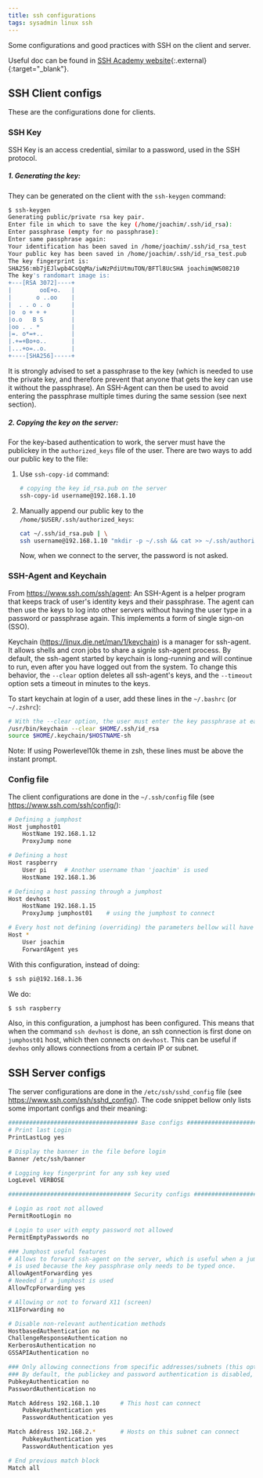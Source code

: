 ```yaml
---
title: ssh configurations
tags: sysadmin linux ssh
---
```


Some configurations and good practices with SSH on the client and server. 

<!--more-->

Useful doc can be found in [SSH Academy website](https://www.ssh.com/academy/ssh){:.external}{:target="_blank"}.


## SSH Client configs 

These are the configurations done for clients.

### SSH Key

SSH Key is an access credential, similar to a password, used in the SSH protocol. 

##### 1. Generating the key:

They can be generated on the client with the `ssh-keygen` command:

```bash
$ ssh-keygen
Generating public/private rsa key pair.
Enter file in which to save the key (/home/joachim/.ssh/id_rsa): 
Enter passphrase (empty for no passphrase):
Enter same passphrase again:
Your identification has been saved in /home/joachim/.ssh/id_rsa_test
Your public key has been saved in /home/joachim/.ssh/id_rsa_test.pub
The key fingerprint is:
SHA256:mb7jEJlwpb4CsQqMa/iwNzPdiUtmuTON/BFTl8UcSHA joachim@WS08210
The key's randomart image is:
+---[RSA 3072]----+
|        ooE+o.   |
|       o ..oo    |
|  . . o . o      |
|o  o + + +       |
|o.o   B S        |
|oo . . *         |
|=. o*=+..        |
|.+=+Bo+o..       |
|...+o=..o.       |
+----[SHA256]-----+
```

It is strongly advised to set a passphrase to the key (which is needed to use the private key, and therefore prevent that anyone that gets the key can use it without the passphrase). An SSH-Agent can then be used to avoid entering the passphrase multiple times during the same session (see next section).

##### 2. Copying the key on the server:

For the key-based authentication to work, the server must have the publickey in the `authorized_keys` file of the user. There are two ways to add our public key to the file:

1. Use `ssh-copy-id` command:

   ```bash
   # copying the key id_rsa.pub on the server
   ssh-copy-id username@192.168.1.10
   ```

2. Manually append our public key to the `/home/$USER/.ssh/authorized_keys`:

   ```bash
   cat ~/.ssh/id_rsa.pub | \
   ssh username@192.168.1.10 "mkdir -p ~/.ssh && cat >> ~/.ssh/authorized_keys"
   ```

   Now, when we connect to the server, the password is not asked.

### SSH-Agent and Keychain

From https://www.ssh.com/ssh/agent:
An SSH-Agent is a helper program that keeps track of user's identity keys and their passphrase. The agent can then use the keys to log into other servers without having the user type in a password or passphrase again. This implements a form of single sign-on (SSO).

Keychain (https://linux.die.net/man/1/keychain) is a manager for ssh-agent. It allows shells and cron jobs to share a signle ssh-agent process. By default, the ssh-agent started by keychain is long-running and will continue to run, even after you have logged out from the system. To change this behavior, the `--clear` option deletes all ssh-agent's keys, and the `--timeout` option sets a timeout in minutes to the keys.

To start keychain at login of a user, add these lines in the `~/.bashrc` (or `~/.zshrc`):

```bash
# With the --clear option, the user must enter the key passphrase at each new login
/usr/bin/keychain --clear $HOME/.ssh/id_rsa
source $HOME/.keychain/$HOSTNAME-sh
```

Note: If using Powerlevel10k theme in zsh, these lines must be above the instant prompt.

### Config file

The client configurations are done in the `~/.ssh/config` file (see https://www.ssh.com/ssh/config/):

```bash
# Defining a jumphost
Host jumphost01
    HostName 192.168.1.12
    ProxyJump none

# Defining a host
Host raspberry
    User pi     # Another username than 'joachim' is used
    HostName 192.168.1.36

# Defining a host passing through a jumphost
Host devhost
    HostName 192.168.1.15
    ProxyJump jumphost01    # using the jumphost to connect

# Every host not defining (overriding) the parameters bellow will have their value 
Host *
    User joachim
    ForwardAgent yes
```

With this configuration, instead of doing:

```bash
$ ssh pi@192.168.1.36
```

We do:

```bash
$ ssh raspberry
```

Also, in this configuration, a jumphost has been configured. This means that when the command `ssh devhost` is done, an ssh connection is first done on `jumphost01` host, which then connects on `devhost`. This can be useful if `devhos` only allows connections from a certain IP or subnet.

## SSH Server configs

The server configurations are done in the `/etc/ssh/sshd_config` file (see https://www.ssh.com/ssh/sshd_config/). The code snippet bellow only lists some important configs and their meaning:

```bash
##################################### Base configs #####################################
# Print last Login
PrintLastLog yes

# Display the banner in the file before login
Banner /etc/ssh/banner

# Logging key fingerprint for any ssh key used
LogLevel VERBOSE

################################### Security configs ###################################

# Login as root not allowed
PermitRootLogin no

# Login to user with empty password not allowed
PermitEmptyPasswords no

### Jumphost useful features
# Allows to forward ssh-agent on the server, which is useful when a jumphost
# is used because the key passphrase only needs to be typed once.
AllowAgentForwarding yes
# Needed if a jumphost is used
AllowTcpForwarding yes

# Allowing or not to forward X11 (screen)
X11Forwarding no

# Disable non-relevant authentication methods
HostbasedAuthentication no
ChallengeResponseAuthentication no
KerberosAuthentication no
GSSAPIAuthentication no

### Only allowing connections from specific addresses/subnets (this option can be used for better security)
### By default, the publickey and password authentication is disabled, but on a match, it is overriden
PubkeyAuthentication no
PasswordAuthentication no

Match Address 192.168.1.10      # This host can connect
    PubkeyAuthentication yes
    PasswordAuthentication yes

Match Address 192.168.2.*       # Hosts on this subnet can connect
    PubkeyAuthentication yes
    PasswordAuthentication yes

# End previous match block
Match all

```